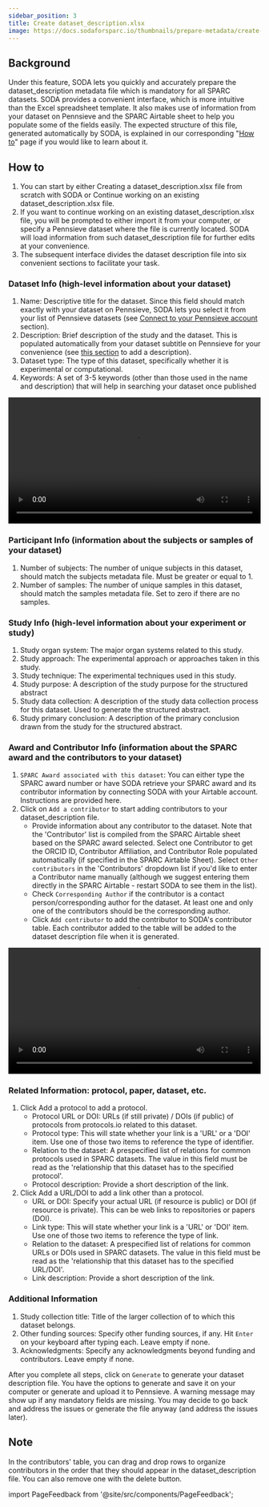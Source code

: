 ```yaml
---
sidebar_position: 3
title: Create dataset_description.xlsx
image: https://docs.sodaforsparc.io/thumbnails/prepare-metadata/create-dataset-description.png
---
```


## Background

Under this feature, SODA lets you quickly and accurately prepare the dataset_description metadata file which is mandatory for all SPARC datasets. SODA provides a convenient interface, which is more intuitive than the Excel spreadsheet template. It also makes use of information from your dataset on Pennsieve and the SPARC Airtable sheet to help you populate some of the fields easily. The expected structure of this file, generated automatically by SODA, is explained in our corresponding "[How to](../how-to/how-to-structure-the-dataset-description-metadata-file.md)" page if you would like to learn about it.

## How to

1. You can start by either Creating a dataset_description.xlsx file from scratch with SODA or Continue working on an existing dataset_description.xlsx file.
2. If you want to continue working on an existing dataset_description.xlsx file, you will be prompted to either import it from your computer, or specify a Pennsieve dataset where the file is currently located. SODA will load information from such dataset_description file for further edits at your convenience.
3. The subsequent interface divides the dataset description file into six convenient sections to facilitate your task.

### Dataset Info (high-level information about your dataset)

1. Name: Descriptive title for the dataset. Since this field should match exactly with your dataset on Pennsieve, SODA lets you select it from your list of Pennsieve datasets (see [Connect to your Pennsieve account](../manage-dataset/connect-your-pennsieve-account-with-soda) section).
2. Description: Brief description of the study and the dataset. This is populated automatically from your dataset subtitle on Pennsieve for your convenience (see [this section](../manage-dataset/add-edit-description) to add a description).
3. Dataset type: The type of this dataset, specifically whether it is experimental or computational.
4. Keywords: A set of 3-5 keywords (other than those used in the name and description) that will help in searching your dataset once published

<video
   controls
   width="100%"
   src="https://github.com/fairdataihub/SODA-for-SPARC/raw/main/docs/documentation/Videos/DD-datasetInfo.mp4"
/>

### Participant Info (information about the subjects or samples of your dataset)

1. Number of subjects: The number of unique subjects in this dataset, should match the subjects metadata file. Must be greater or equal to 1.
2. Number of samples: The number of unique samples in this dataset, should match the samples metadata file. Set to zero if there are no samples.

### Study Info (high-level information about your experiment or study)

1. Study organ system: The major organ systems related to this study.
2. Study approach: The experimental approach or approaches taken in this study.
3. Study technique: The experimental techniques used in this study.
4. Study purpose: A description of the study purpose for the structured abstract
5. Study data collection: A description of the study data collection process for this dataset. Used to generate the structured abstract.
6. Study primary conclusion: A description of the primary conclusion drawn from the study for the structured abstract.

### Award and Contributor Info (information about the SPARC award and the contributors to your dataset)

1. `SPARC Award associated with this dataset`: You can either type the SPARC award number or have SODA retrieve your SPARC award and its contributor information by connecting SODA with your Airtable account. Instructions are provided here.
2. Click on `Add a contributor` to start adding contributors to your dataset_description file.
   - Provide information about any contributor to the dataset. Note that the 'Contributor' list is compiled from the SPARC Airtable sheet based on the SPARC award selected. Select one Contributor to get the ORCID ID, Contributor Affiliation, and Contributor Role populated automatically (if specified in the SPARC Airtable Sheet). Select `Other contributors` in the 'Contributors' dropdown list if you'd like to enter a Contributor name manually (although we suggest entering them directly in the SPARC Airtable - restart SODA to see them in the list).
   - Check `Corresponding Author` if the contributor is a contact person/corresponding author for the dataset. At least one and only one of the contributors should be the corresponding author.
   - Click `Add contributor` to add the contributor to SODA's contributor table. Each contributor added to the table will be added to the dataset description file when it is generated.

<video
   controls
   width="100%"
   src="https://github.com/fairdataihub/SODA-for-SPARC/raw/main/docs/documentation/Videos/dd-awardInfo.mp4"
/>

### Related Information: protocol, paper, dataset, etc.

1. Click Add a protocol to add a protocol.
   - Protocol URL or DOI: URLs (if still private) / DOIs (if public) of protocols from protocols.io related to this dataset.
   - Protocol type: This will state whether your link is a 'URL' or a 'DOI' item. Use one of those two items to reference the type of identifier.
   - Relation to the dataset: A prespecified list of relations for common protocols used in SPARC datasets. The value in this field must be read as the 'relationship that this dataset has to the specified protocol'.
   - Protocol description: Provide a short description of the link.
2. Click Add a URL/DOI to add a link other than a protocol.
   - URL or DOI: Specify your actual URL (if resource is public) or DOI (if resource is private). This can be web links to repositories or papers (DOI).
   - Link type: This will state whether your link is a 'URL' or 'DOI' item. Use one of those two items to reference the type of link.
   - Relation to the dataset: A prespecified list of relations for common URLs or DOIs used in SPARC datasets. The value in this field must be read as the 'relationship that this dataset has to the specified URL/DOI'.
   - Link description: Provide a short description of the link.

### Additional Information

1.  Study collection title: Title of the larger collection of to which this dataset belongs.
2.  Other funding sources: Specify other funding sources, if any. Hit `Enter` on your keyboard after typing each. Leave empty if none.
3.  Acknowledgments: Specify any acknowledgments beyond funding and contributors. Leave empty if none.

After you complete all steps, click on `Generate` to generate your dataset description file. You have the options to generate and save it on your computer or generate and upload it to Pennsieve. A warning message may show up if any mandatory fields are missing. You may decide to go back and address the issues or generate the file anyway (and address the issues later).

## Note

In the contributors' table, you can drag and drop rows to organize contributors in the order that they should appear in the dataset_description file. You can also remove one with the delete button.

import PageFeedback from '@site/src/components/PageFeedback';

<PageFeedback />
